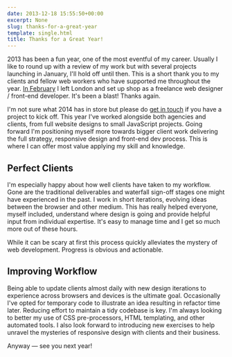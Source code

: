 ```yaml
---
date: 2013-12-18 15:55:50+00:00
excerpt: None
slug: thanks-for-a-great-year
template: single.html
title: Thanks for a Great Year!
---
```


2013 has been a fun year, one of the most eventful of my career. Usually I like to round up with a review of my work but with several projects launching in January, I'll hold off until then. This is a short thank you to my clients and fellow web workers who have supported me throughout the year. [In February](/2012/12/30/a-new-beginning/) I left London and set up shop as a freelance web designer / front-end developer. It's been a blast! Thanks again.

I'm not sure what 2014 has in store but please do [get in touch](/contact/) if you have a project to kick off. This year I've worked alongside both agencies and clients, from full website designs to small JavaScript projects. Going forward I'm positioning myself more towards bigger client work delivering the full strategy, responsive design and front-end dev process. This is where I can offer most value applying my skill and knowledge.

## Perfect Clients

I'm especially happy about how well clients have taken to my workflow. Gone are the traditional deliverables and waterfall sign-off stages one might have experienced in the past. I work in short iterations, evolving ideas between the browser and other medium. This has really helped everyone, myself included, understand where design is going and provide helpful input from individual expertise. It's easy to manage time and I get so much more out of these hours.

While it can be scary at first this process quickly alleviates the mystery of web development. Progress is obvious and actionable.

## Improving Workflow

Being able to update clients almost daily with new design iterations to experience across browsers and devices is the ultimate goal. Occasionally I've opted for temporary code to illustrate an idea resulting in refactor time later. Reducing effort to maintain a tidy codebase is key. I'm always looking to better my use of CSS pre-processors, HTML templating, and other automated tools. I also look forward to introducing new exercises to help unravel the mysteries of responsive design with clients and their business.

Anyway — see you next year!
